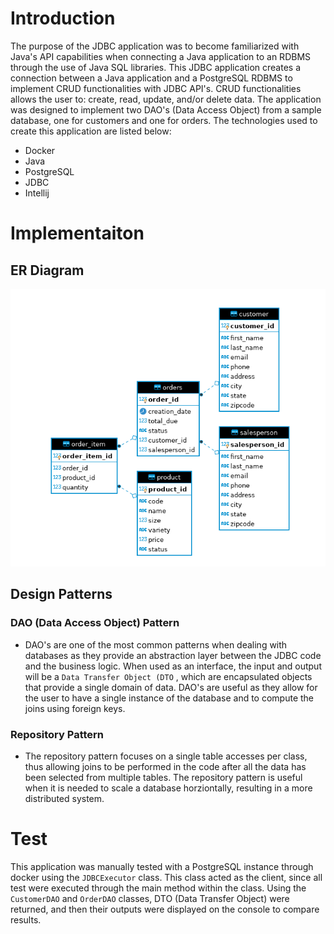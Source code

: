 # Introduction
The purpose of the JDBC application was to become familiarized with Java's API capabilities when connecting
a Java application to an RDBMS through the use of Java SQL libraries. This JDBC application creates a connection 
between a Java application and a PostgreSQL RDBMS to implement CRUD functionalities with JDBC API's. CRUD functionalities
allows the user to: create, read, update, and/or delete data. The application was designed to implement two DAO's (Data 
Access Object) from a sample database, one for customers and one for orders. The technologies used to create this application
are listed below:

* Docker
* Java
* PostgreSQL
* JDBC
* Intellij

# Implementaiton
## ER Diagram
![ Diagram ](./assets/er_diagram.png "ER Diagram")

## Design Patterns
### DAO (Data Access Object) Pattern

* DAO's are one of the most common patterns when dealing with databases as they provide an abstraction layer
between the JDBC code and the business logic. When used as an interface, the input and output will be a `Data Transfer Object (DTO`
, which are encapsulated objects that provide a single domain of data. DAO's are useful as they allow for the user to have a
single instance of the database and to compute the joins using foreign keys.

### Repository Pattern

* The repository pattern focuses on a single table accesses per class, thus allowing joins to be performed in the code after
all the data has been selected from multiple tables. The repository pattern is useful when it is needed to scale a database horziontally,
resulting in a more distributed system.

# Test
This application was manually tested with a PostgreSQL instance through docker using the `JDBCExecutor` class. This class acted as 
the client, since all test were executed through the main method within the class. Using the `CustomerDAO` and `OrderDAO` classes, DTO 
(Data Transfer Object) were returned, and then their outputs were displayed on the console to compare results.
